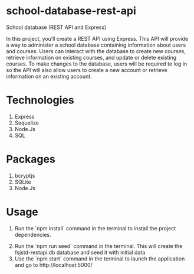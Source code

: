 # school-database-rest-api
 School database (REST API and Express)

 In this project, you’ll create a REST API using Express. This API will provide a way to administer a school database containing information about users and courses. Users can interact with the database to create new courses, retrieve information on existing courses, and update or delete existing courses. To make changes to the database, users will be required to log in so the API will also allow users to create a new account or retrieve information on an existing account.


# Technologies 
<ol>
    <li>Express</li>
    <li>Sequelize</li>
    <li>Node.Js</li>
    <li>SQL</li>
</ol>

# Packages
<ol>
    <li>bcryptjs</li>
    <li>SQLite</li>
    <li>Node.Js</li>
</ol>

# Usage
<ol>
    <li><p>Run the  `npm install`  command in the terminal to install  the project dependencies.</p></li>
    <li>Run the `npm run seed` command in the terminal. This will create the fsjstd-restapi.db database and seed it with initial data</li>
    <li>Use the `npm start` command in the terminal to launch the application and go to http://localhost:5000/</li>
</ol>